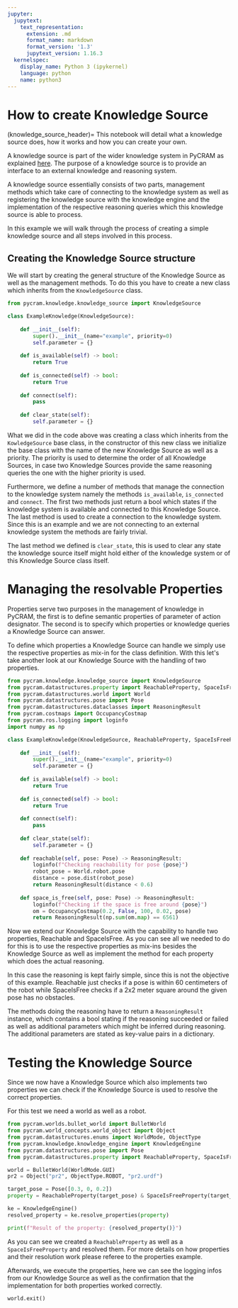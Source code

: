 ```yaml
---
jupyter:
  jupytext:
    text_representation:
      extension: .md
      format_name: markdown
      format_version: '1.3'
      jupytext_version: 1.16.3
  kernelspec:
    display_name: Python 3 (ipykernel)
    language: python
    name: python3
---
```


# How to create Knowledge Source
(knowledge_source_header)=
This notebook will detail what a knowledge source does, how it works and how you can create your own. 

A knowledge source is part of the wider knowledge system in PyCRAM as explained [here](/knowledge). The purpose of a 
knowledge source is to provide an interface to an external knowledge and reasoning system.

A knowledge source essentially consists of two parts, management methods which take care of connecting to the knowledge 
system as well as registering the knowledge source with the knowledge engine and the implementation of the respective 
reasoning queries which this knowledge source is able to process. 

In this example we will walk through the process of creating a simple knowledge source and all steps involved in this process. 

## Creating the Knowledge Source structure

We will start by creating the general structure of the Knowledge Source as well as the management methods. To do this 
you have to create a new class which inherits from the ```KnowledgeSource``` class.

```python
from pycram.knowledge.knowledge_source import KnowledgeSource

class ExampleKnowledge(KnowledgeSource):
    
    def __init__(self):
        super().__init__(name="example", priority=0)
        self.parameter = {}
        
    def is_available(self) -> bool:
        return True
    
    def is_connected(self) -> bool:
        return True
    
    def connect(self):
        pass
    
    def clear_state(self):
        self.parameter = {}
```

What we did in the code above was creating a class which inherits from the ```KowledgeSource``` base class, in the 
constructor of this new class we initialize the base class with the name of the new Knowledge Source as well as a 
priority. The priority is used to determine the order of all Knowledge Sources, in case two Knowledge Sources provide 
the same reasoning queries the one with the higher priority is used. 

Furthermore, we define a number of methods that manage the connection to the knowledge system namely the methods 
```is_available```, ```is_connected``` and ```connect```. The first two methods just return a bool which states if the 
knowledge system is available and connected to this Knowledge Source. The last method is used to create a connection 
to the knowledge system. Since this is an example and we are not connecting to an external knowledge system the methods 
are fairly trivial. 

The last method we defined is ```clear_state```, this is used to clear any state the knowledge source itself might hold 
either of the knowledge system or of this Knowledge Source class itself. 


# Managing the resolvable Properties 
Properties serve two purposes in the management of knowledge in PyCRAM, the first is to define semantic properties of 
parameter of action designator. The second is to specify which properties or knowledge queries a Knowledge Source can 
answer. 

To define which properties a Knowledge Source can handle we simply use the respective properties as mix-in for the class 
definition. With this let's take another look at our Knowledge Source with the handling of two properties. 

```python
from pycram.knowledge.knowledge_source import KnowledgeSource
from pycram.datastructures.property import ReachableProperty, SpaceIsFreeProperty
from pycram.datastructures.world import World
from pycram.datastructures.pose import Pose
from pycram.datastructures.dataclasses import ReasoningResult
from pycram.costmaps import OccupancyCostmap
from pycram.ros.logging import loginfo
import numpy as np

class ExampleKnowledge(KnowledgeSource, ReachableProperty, SpaceIsFreeProperty):
    
    def __init__(self):
        super().__init__(name="example", priority=0)
        self.parameter = {}
        
    def is_available(self) -> bool:
        return True
    
    def is_connected(self) -> bool:
        return True
    
    def connect(self):
        pass
    
    def clear_state(self):
        self.parameter = {}
        
    def reachable(self, pose: Pose) -> ReasoningResult:
        loginfo(f"Checking reachability for pose {pose}")
        robot_pose = World.robot.pose
        distance = pose.dist(robot_pose)
        return ReasoningResult(distance < 0.6)
    
    def space_is_free(self, pose: Pose) -> ReasoningResult:
        loginfo(f"Checking if the space is free around {pose}")
        om = OccupancyCostmap(0.2, False, 100, 0.02, pose)
        return ReasoningResult(np.sum(om.map) == 6561)
```

Now we extend our Knowledge Source with the capability to handle two properties, Reachable and SpaceIsFree. As you can 
see all we needed to do for this is to use the respective properties as mix-ins besides the Knowledge Source as well as 
implement the method for each property which does the actual reasoning. 

In this case the reasoning is kept fairly simple, since this is not the objective of this example. Reachable just 
checks if a pose is within 60 centimeters of the robot while SpaceIsFree checks if a 2x2 meter square around the given 
pose has no obstacles. 

The methods doing the reasoning have to return a ```ReasoningResult``` instance, which contains a bool stating if the 
reasoning succeeded or failed as well as additional parameters which might be inferred during reasoning. The additional 
parameters are stated as key-value pairs in a dictionary.


# Testing the Knowledge Source
Since we now have a Knowledge Source which also implements two properties we can check if the Knowledge Source is used 
to resolve the correct properties. 

For this test we need a world as well as a robot.

```python
from pycram.worlds.bullet_world import BulletWorld
from pycram.world_concepts.world_object import Object
from pycram.datastructures.enums import WorldMode, ObjectType
from pycram.knowledge.knowledge_engine import KnowledgeEngine
from pycram.datastructures.pose import Pose
from pycram.datastructures.property import ReachableProperty, SpaceIsFreeProperty

world = BulletWorld(WorldMode.GUI)
pr2 = Object("pr2", ObjectType.ROBOT, "pr2.urdf")

target_pose = Pose([0.3, 0, 0.2])
property = ReachableProperty(target_pose) & SpaceIsFreeProperty(target_pose)

ke = KnowledgeEngine()
resolved_property = ke.resolve_properties(property)

print(f"Result of the property: {resolved_property()}")
```

As you can see we created a ```ReachableProperty``` as well as a ```SpaceIsFreeProperty``` and resolved them. For more 
details on how properties and their resolution work please referee to the properties example. 

Afterwards, we execute the properties, here we can see the logging infos from our Knowledge Source as well as the 
confirmation that the implementation for both properties worked correctly.

```python
world.exit()
```
